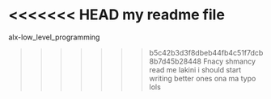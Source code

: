 <<<<<<< HEAD
my readme file
=======
alx-low_level_programming
>>>>>>> b5c42b3d3f8dbeb44fb4c51f7dcb8b7d45b28448
Fnacy shmancy read me lakini i should start writing better ones 
ona ma typo lols